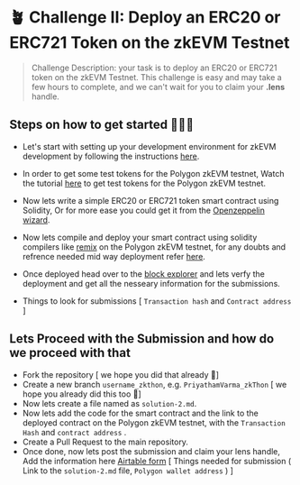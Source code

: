 
# 🪴 Challenge II: Deploy an ERC20 or ERC721 Token on the zkEVM Testnet

> Challenge Description: your task is to deploy an ERC20 or ERC721 token on the zkEVM Testnet. This challenge is easy and may take a few hours to complete, and we can't wait for you to claim your **.lens** handle. 


## Steps on how to get started 🏃🏻‍♂️ 

- Let's start with setting up your development environment for zkEVM development by following the instructions [here](https://wiki.polygon.technology/docs/zkEVM/develop#connecting-to-zkevm).

- In order to get some test tokens for the Polygon zkEVM testnet, Watch the tutorial [here](https://wiki.polygon.technology/docs/zkEVM/develop#bridge-assets-to-zkevm) to get test tokens for the Polygon zkEVM testnet.

- Now lets write a simple ERC20 or ERC721 token smart contract using Solidity, Or for more ease you could get it from the [Openzeppelin wizard](https://docs.openzeppelin.com/contracts/4.x/wizard).
- Now lets compile and deploy your smart contract using solidity compilers like [remix](https://remix.ethereum.org/) on the Polygon zkEVM testnet, for any doubts and refrence needed mid way deployment refer [here](https://wiki.polygon.technology/docs/zkEVM/develop). 

- Once deployed head over to the [block explorer](https://explorer.internal.zkevm-test.net/) and lets verfy the deployment and get all the nesseary information for the submissions.
- Things to look for submissions [ `Transaction hash` and `Contract address` ] 

## Lets Proceed with the Submission and how do we proceed with that

- Fork the repository [ we hope you did that already 💫] 
- Create a new branch  `username_zkthon`, e.g.  `PriyathamVarma_zkThon`  [ we hope you already did this too  💫] 
- Now lets create a file named as `solution-2.md`.
- Now lets add the code for the smart contract and the link to the deployed contract on the Polygon zkEVM testnet, with the `Transaction Hash` and `contract address` .
- Create a Pull Request to the main repository. 
- Once done, now lets post the submission and claim your lens handle, Add the information here [Airtable form](https://airtable.com/shr21z0FfPImZfYBQ) [ Things needed for submission ( Link to the `solution-2.md` file, `Polygon wallet address` ) ] 
